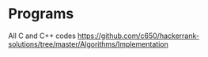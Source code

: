 # Programs
All C and C++ codes
https://github.com/c650/hackerrank-solutions/tree/master/Algorithms/Implementation
